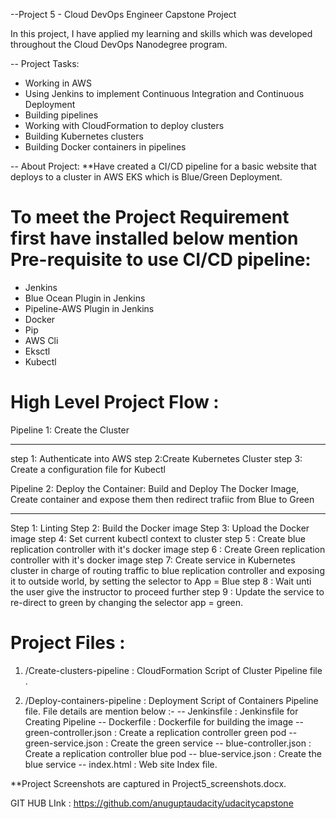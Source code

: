 --Project 5 - Cloud DevOps Engineer Capstone Project

In this project, I have applied my learning and skills which was developed throughout the Cloud DevOps Nanodegree program.

-- Project Tasks:
* Working in AWS
* Using Jenkins to implement Continuous Integration and Continuous Deployment
* Building pipelines
* Working with CloudFormation to deploy clusters
* Building Kubernetes clusters
* Building Docker containers in pipelines

-- About Project: 
**Have created a CI/CD pipeline for a basic website that deploys to a cluster in AWS EKS which is Blue/Green Deployment.

To meet the Project Requirement first have installed below mention Pre-requisite to use CI/CD pipeline:
========================================================================================================
* Jenkins
* Blue Ocean Plugin in Jenkins
* Pipeline-AWS Plugin in Jenkins
* Docker
* Pip
* AWS Cli
* Eksctl
* Kubectl

High Level Project Flow :
==========================

Pipeline 1: Create the Cluster
*********************************
step 1: Authenticate into AWS 
step 2:Create Kubernetes Cluster
step 3: Create a configuration file for Kubectl 


Pipeline 2: Deploy the Container: Build and Deploy The Docker Image, Create container and expose them then redirect trafiic from Blue to Green
****************************************
Step 1:  Linting
Step 2: Build the Docker image
Step 3: Upload the Docker image
step 4: Set current kubectl context to cluster
step 5 : Create blue replication controller with it's docker image 
step 6 : Create Green replication controller with it's docker image 
step 7: Create service in Kubernetes cluster in charge of routing traffic to blue replication controller and exposing it to outside world, by setting the
selector to App = Blue
step 8 : Wait unti the user give the instructor to proceed further
step 9 : Update the service to re-direct to green by changing the selector app = green.


Project Files :
====================

1. /Create-clusters-pipeline : CloudFormation Script of Cluster Pipeline file .

2. /Deploy-containers-pipeline : Deployment Script of Containers Pipeline file. File details are mention below :-
-- Jenkinsfile : Jenkinsfile for Creating Pipeline
-- Dockerfile : Dockerfile for building the image 
-- green-controller.json : Create a replication controller green pod
-- green-service.json : Create the green service
-- blue-controller.json : Create a replication controller blue pod
-- blue-service.json : Create the blue service
-- index.html : Web site Index file.


**Project Screenshots are captured in Project5_screenshots.docx.

GIT HUB LInk : https://github.com/anuguptaudacity/udacitycapstone



